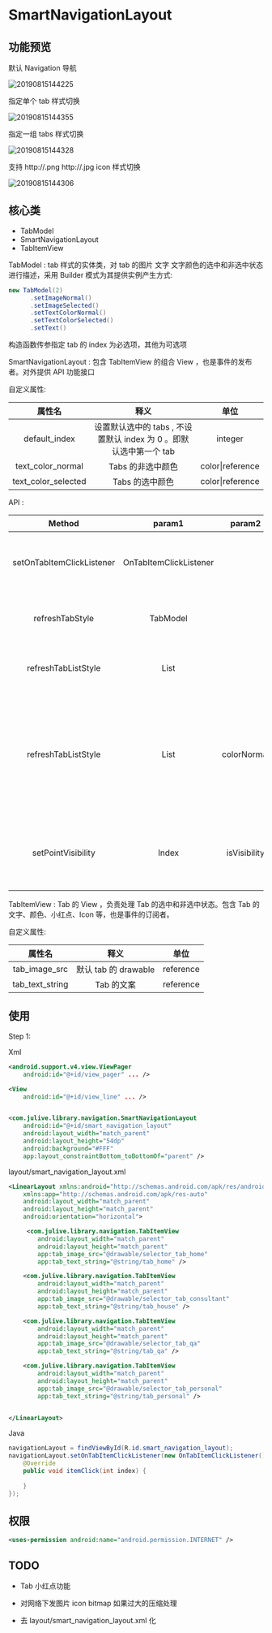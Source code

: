 

# SmartNavigationLayout



## 功能预览

默认 Navigation 导航

![20190815144225](./images/20190815144225.jpg)



指定单个 tab 样式切换



![20190815144355](./images/20190815144355.jpg)





指定一组 tabs 样式切换



![20190815144328](./images/20190815144328.jpg)



支持 http://.png http://.jpg icon 样式切换



![20190815144306](./images/20190815144306.jpg)



## 核心类

- TabModel
- SmartNavigationLayout 
- TabItemView





TabModel : tab 样式的实体类，对 tab 的图片 文字 文字颜色的选中和非选中状态进行描述，采用 Builder 模式为其提供实例产生方式:



```java
new TabModel(2)
      .setImageNormal()
      .setImageSelected()
      .setTextColorNormal()
      .setTextColorSelected()
      .setText()
```

构造函数传参指定 tab 的 index 为必选项，其他为可选项



SmartNavigationLayout : 包含 TabItemView 的组合 View ，也是事件的发布者。对外提供 API 功能接口



自定义属性:

|       属性名        |                             释义                             |       单位       |
| :-----------------: | :----------------------------------------------------------: | :--------------: |
|    default_index    | 设置默认选中的 tabs , 不设置默认 index 为 0 。即默认选中第一个 tab |     integer      |
|  text_color_normal  |                      Tabs 的非选中颜色                       | color\|reference |
| text_color_selected |                       Tabs 的选中颜色                        | color\|reference |



API :

|          Method           |         param1         |    param2    |    param3     |                     释义                     |
| :-----------------------: | :--------------------: | :----------: | :-----------: | :------------------------------------------: |
| setOnTabItemClickListener | OnTabItemClickListener |              |               |             Tabs 的点击事件监听              |
|      refreshTabStyle      |        TabModel        |              |               |              刷新指定 tab 样式               |
|    refreshTabListStyle    |     List<TabModel>     |              |               |              刷新一组 tabs 样式              |
|    refreshTabListStyle    |     List<TabModel>     | colorNormal  | colorSelected | 刷新一组 tabs 样式, 指定文字的选中非选中颜色 |
|    setPointVisibility     |         Index          | isVisibility |     count     |          设置指定 tab 红点是否隐藏           |



TabItemView : Tab 的 View ，负责处理 Tab 的选中和非选中状态。包含 Tab 的文字、颜色、小红点、Icon 等，也是事件的订阅者。



自定义属性:

|     属性名      |         释义         |   单位    |
| :-------------: | :------------------: | :-------: |
|  tab_image_src  | 默认 tab 的 drawable | reference |
| tab_text_string |      Tab 的文案      | reference |





## 使用

Step 1:

Xml 

```xml
<android.support.v4.view.ViewPager
    android:id="@+id/view_pager" ... />

<View
    android:id="@+id/view_line" ... />


<com.julive.library.navigation.SmartNavigationLayout
    android:id="@+id/smart_navigation_layout"
    android:layout_width="match_parent"
    android:layout_height="54dp"
    android:background="#FFF"
    app:layout_constraintBottom_toBottomOf="parent" />
```

layout/smart_navigation_layout.xml

```xml
<LinearLayout xmlns:android="http://schemas.android.com/apk/res/android"
    xmlns:app="http://schemas.android.com/apk/res-auto"
    android:layout_width="match_parent"
    android:layout_height="match_parent"
    android:orientation="horizontal">

     <com.julive.library.navigation.TabItemView
        android:layout_width="match_parent"
        android:layout_height="match_parent"
        app:tab_image_src="@drawable/selector_tab_home"
        app:tab_text_string="@string/tab_home" />

    <com.julive.library.navigation.TabItemView
        android:layout_width="match_parent"
        android:layout_height="match_parent"
        app:tab_image_src="@drawable/selector_tab_consultant"
        app:tab_text_string="@string/tab_house" />

    <com.julive.library.navigation.TabItemView
        android:layout_width="match_parent"
        android:layout_height="match_parent"
        app:tab_image_src="@drawable/selector_tab_qa"
        app:tab_text_string="@string/tab_qa" />

    <com.julive.library.navigation.TabItemView
        android:layout_width="match_parent"
        android:layout_height="match_parent"
        app:tab_image_src="@drawable/selector_tab_personal"
        app:tab_text_string="@string/tab_personal" />


</LinearLayout>
```



Java



```java
navigationLayout = findViewById(R.id.smart_navigation_layout);
navigationLayout.setOnTabItemClickListener(new OnTabItemClickListener() {
    @Override
    public void itemClick(int index) {
        
    }
});
```



## 权限

```xml
<uses-permission android:name="android.permission.INTERNET" />
```



## TODO

- Tab 小红点功能

- 对网络下发图片 icon bitmap 如果过大的压缩处理

- 去 layout/smart_navigation_layout.xml 化

  